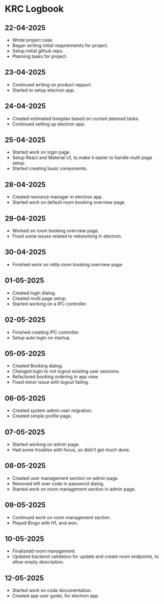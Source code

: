 # KRC Logbook

## 22-04-2025

- Wrote project case.
- Began writing initial requirememts for project.
- Setup initial github repo.
- Planning tasks for project.

## 23-04-2025

- Continued writing on product repport.
- Started to setup electron app.

## 24-04-2025

- Created estimated timeplan based on current planned tasks.
- Continued setting up electron app.

## 25-04-2025

- Started work on login page.
- Setup React and Material UI, to make it easier to handle multi page setup.
- Started creating basic components.

## 28-04-2025

- Created resource manager in electron app.
- Started work on default room booking overview page.

## 29-04-2025

- Worked on room booking overview page.
- Fixed some issues related to networking in electron.

## 30-04-2025

- Finished work on initla room booking overview page. 

## 01-05-2025

- Created login dialog.
- Created multi page setup.
- Started working on a IPC controller.

## 02-05-2025

- Finished creating IPC controller.
- Setup auto login on startup.

## 05-05-2025

- Created Booking dialog.
- Changed login to not logout existing user sessions.
- Refactored booking ordering in app view.
- Fixed minor issue with logout failing.

## 06-05-2025

- Created system admin user migration.
- Created simple profile page.

## 07-05-2025

- Started working on admin page.
- Had some troubles with focus, so didn't get much done.

## 08-05-2025

- Created user management section on admin page.
- Removed left over code in password dialog.
- Started work on room management section in admin page.

## 09-05-2025

- Continued work on room management section.
- Played Bingo with H1, and won.

## 10-05-2025

- Finalizedd room management.
- Updated backend validation for update and create room endpoints, to allow empty description.

## 12-05-2025

- Started work on code documentation.
- Created app user guide, for electron app.
